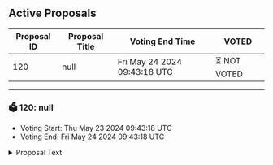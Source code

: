 ## Active Proposals

| Proposal ID | Proposal Title | Voting End Time | VOTED |
|-------------|----------------|-----------------|-------|
| 120 | null | Fri May 24 2024 09:43:18 UTC | ⏳ NOT VOTED |

---

### 🗳 120: null
- Voting Start: Thu May 23 2024 09:43:18 UTC
- Voting End: Fri May 24 2024 09:43:18 UTC

<details>
<summary>Proposal Text</summary>
 
null
</details>

